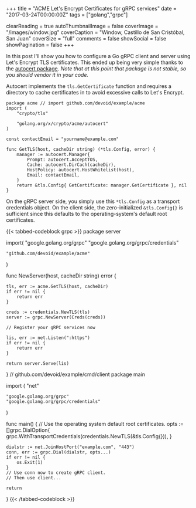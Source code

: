 +++
title = "ACME Let's Encrypt Certificates for gRPC services"
date = "2017-03-24T00:00:00Z"
tags = ["golang","grpc"]

clearReading = true
autoThumbnailImage = false
coverImage = "/images/window.jpg"
coverCaption = "Window, Castillo de San Cristóbal, San Juan"
coverSize = "full"
comments = false
showSocial = false
showPagination = false
+++

In this post I'll show you how to configure a Go gRPC client and server
using Let's Encrypt TLS certificates. This ended up being very simple thanks
to the [autocert package](https://godoc.org/golang.org/x/crypto/acme/autocert).
*Note that at this point that package is not stable, so you should vendor it in your code.*


Autocert implements the `tls.GetCertificate` function and requires a directory to
cache certificates in to avoid excessive calls to Let's Encrypt.

<pre><code class="go">package acme // import github.com/devoid/example/acme
import (
    "crypto/tls"

    "golang.org/x/crypto/acme/autocert"
)

const contactEmail = "yourname@example.com"

func GetTLS(host, cacheDir string) (*tls.Config, error) {
    manager := autocert.Manager{
        Prompt: autocert.AcceptTOS,
        Cache: autocert.DirCach(cacheDir),
        HostPolicy: autocert.HostWhitelist(host),
        Email: contactEmail,
    }
    return &tls.Config{ GetCertificate: manager.GetCertificate }, nil
}
</code></pre>

On the gRPC server side, you simply use this `*tls.Config` as a
transport credentials object. On the client side, the zero-initialized
`&tls.Config{}` is sufficient since this defaults to the operating-system's
default root certificates.

{{< tabbed-codeblock grpc >}}
    <!-- tab server -->
package server

import(
    "google.golang.org/grpc"
    "google.golang.org/grpc/credentials"

    "github.com/devoid/example/acme"
)

func NewServer(host, cacheDir string) error {

    tls, err := acme.GetTLS(host, cacheDir)
    if err != nil {
        return err
    }

    creds := credentials.NewTLS(tls)
    server := grpc.NewServer(Creds(creds))

    // Register your gRPC services now
    
    lis, err := net.Listen(":https")
    if err != nil {
        return err
    }

    return server.Serve(lis)
}
    <!-- endtab -->
    <!-- tab client -->
// github.com/devoid/example/cmd/client
package main 

import (
    "net"

    "google.golang.org/grpc"
    "google.golang.org/grpc/credentials"
)


func main() {
    // Use the operating system default root certificates.
    opts := []grpc.DialOption{
        grpc.WithTransportCredentials(credentials.NewTLS(&tls.Config{})),
    }

    dialstr := net.JoinHostPort("example.com", "443")
    conn, err := grpc.Dial(dialstr, opts...)
    if err != nil {
        os.Exit(1)
    }
    // Use conn now to create gRPC client.
    // Then use client...

    return
}
    <!-- endtab -->
{{< /tabbed-codeblock >}}


